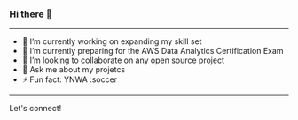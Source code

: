 ### Hi there 👋
---
- 🔭 I’m currently working on expanding my skill set
- 🌱 I’m currently preparing for the AWS Data Analytics Certification Exam
- 👯 I’m looking to collaborate on any open source project
- 💬 Ask me about my projetcs
- ⚡ Fun fact: YNWA :soccer
---
Let's connect!


<!--
**Tobsam237/Tobsam237** is a ✨ _special_ ✨ repository because its `README.md` (this file) appears on your GitHub profile.

Here are some ideas to get you started:

- 🔭 I’m currently working on ...
- 🌱 I’m currently learning ...
- 👯 I’m looking to collaborate on ...
- 🤔 I’m looking for help with ...
- 💬 Ask me about ...
- 📫 How to reach me: ...
- 😄 Pronouns: ...
- ⚡ Fun fact: ...
-->
